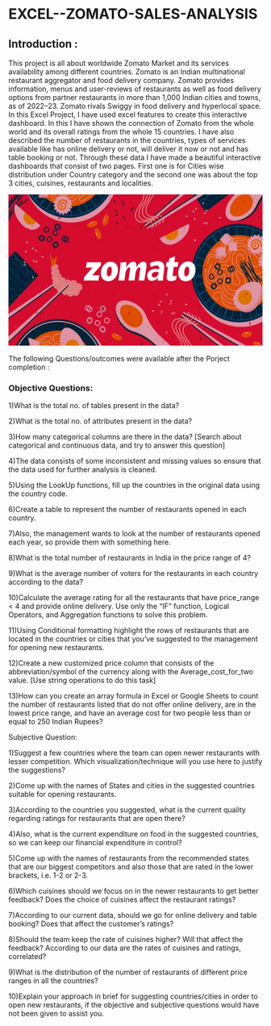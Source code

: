 # EXCEL--ZOMATO-SALES-ANALYSIS

## Introduction :

This project is all about worldwide Zomato Market and its services availability among different countries. Zomato is an Indian multinational restaurant aggregator and food delivery company. Zomato provides information, menus and user-reviews of restaurants as well as food delivery options from partner restaurants in more than 1,000 Indian cities and towns, as of 2022–23. Zomato rivals Swiggy in food delivery and hyperlocal space. In this Excel Project, I have used excel features to create this interactive dashboard. In this I have shown the connection of Zomato from the whole world and its overall ratings from the whole 15 countries. I have also described the number of restaurants in the countries, types of services available like has online delivery or not, will deliver it now or not and has table booking or not. Through these data I have made a beautiful interactive dashboards that consist of two pages. First one is for Cities wise distribution under Country category and the second one was about the top 3 cities, cuisines, restaurants and localities.

<p align="center">
<a><img src="https://github.com/Ritika821/Zomato-Excel-Data-Analysis/blob/main/Graphs/Zomato.webp" width="700" height="300">
</a>

The following Questions/outcomes were available after the Porject completion :

<h3><B>Objective Questions:</B></h3>

1)What is the total no. of tables present in the data?

2)What is the total no. of attributes present in the data?

3)How many categorical columns are there in the data? [Search about categorical and continuous data, and try to answer this question]

4)The data consists of some inconsistent and missing values so ensure that the data used for further analysis is cleaned.

5)Using the LookUp functions, fill up the countries in the original data using the country code.

6)Create a table to represent the number of restaurants opened in each country.

7)Also, the management wants to look at the number of restaurants opened each year, so provide them with something here.

8)What is the total number of restaurants in India in the price range of 4? 

9)What is the average number of voters for the restaurants in each country according to the data?

10)Calculate the average rating for all the restaurants that have price_range < 4 and provide online delivery. Use only the “IF” function, Logical Operators, and Aggregation functions to solve this problem.

11)Using Conditional formatting highlight the rows of restaurants that are located in the countries or cities that you’ve suggested to the management for opening new restaurants. 

12)Create a new customized price column that consists of the abbreviation/symbol of the currency along with the Average_cost_for_two value. [Use string operations to do this task]

13)How can you create an array formula in Excel or Google Sheets to count the number of restaurants listed that do not offer online delivery, are in the lowest price range, and have an average cost for two people less than or equal to 250 Indian Rupees?



Subjective Question:

1)Suggest a few countries where the team can open newer restaurants with lesser competition. Which visualization/technique will you use here to justify the suggestions?

2)Come up with the names of States and cities in the suggested countries suitable for opening restaurants.

3)According to the countries you suggested, what is the current quality regarding ratings for restaurants that are open there?

4)Also, what is the current expenditure on food in the suggested countries, so we can keep our financial expenditure in control?

5)Come up with the names of restaurants from the recommended states that are our biggest competitors and also those that are rated in the lower brackets, i.e. 1-2 or 2-3.

6)Which cuisines should we focus on in the newer restaurants to get better feedback? Does the choice of cuisines affect the restaurant ratings?

7)According to our current data, should we go for online delivery and table booking? Does that affect the customer’s ratings?

8)Should the team keep the rate of cuisines higher? Will that affect the feedback? According to our data are the rates of cuisines and ratings, correlated?

9)What is the distribution of the number of restaurants of different price ranges in all the countries?

10)Explain your approach in brief for suggesting countries/cities in order to open new restaurants, if the objective and subjective questions would have not been given to assist you. 
